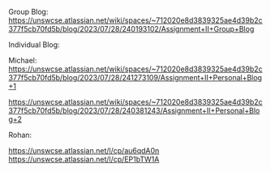 Group Blog: https://unswcse.atlassian.net/wiki/spaces/~712020e8d3839325ae4d39b2c377f5cb70fd5b/blog/2023/07/28/240193102/Assignment+II+Group+Blog

Individual Blog: 

Michael:
https://unswcse.atlassian.net/wiki/spaces/~712020e8d3839325ae4d39b2c377f5cb70fd5b/blog/2023/07/28/241273109/Assignment+II+Personal+Blog+1

https://unswcse.atlassian.net/wiki/spaces/~712020e8d3839325ae4d39b2c377f5cb70fd5b/blog/2023/07/28/240381243/Assignment+II+Personal+Blog+2

Rohan:

https://unswcse.atlassian.net/l/cp/au6qdA0n
https://unswcse.atlassian.net/l/cp/EP1bTW1A
